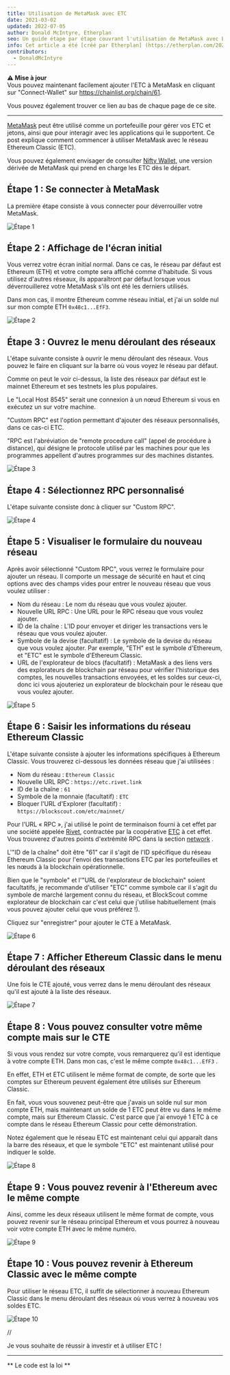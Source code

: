 ```yaml
---
title: Utilisation de MetaMask avec ETC
date: 2021-03-02
updated: 2022-07-05
author: Donald McIntyre, Etherplan
seo: Un guide étape par étape couvrant l'utilisation de MetaMask avec Ethereum Classic pour envoyer des ETC et interagir avec des applications décentralisées.
info: Cet article a été [créé par Etherplan] (https://etherplan.com/2021/03/02/how-to-connect-metamask-to-ethereum-classic/15512/). Pour plus de tutoriels sur Ethereum Classic, la théorie et les concepts de crypto-monnaie, veuillez consulter le site [etherplan.com](https://etherplan.com).
contributors:
  - DonaldMcIntyre
---
```


**⚠️ Mise à jour**  
Vous pouvez maintenant facilement ajouter l'ETC à MetaMask en cliquant sur "Connect-Wallet" sur https://chainlist.org/chain/61.

Vous pouvez également trouver ce lien au bas de chaque page de ce site.

---

[MetaMask](https://metamask.io) peut être utilisé comme un portefeuille pour gérer vos ETC et jetons, ainsi que pour interagir avec les applications qui le supportent. Ce post explique comment commencer à utiliser MetaMask avec le réseau Ethereum Classic (ETC).

Vous pouvez également envisager de consulter [Nifty Wallet](https://chrome.google.com/webstore/detail/nifty-wallet/jbdaocneiiinmjbjlgalhcelgbejmnid?ucbcb=1), une version dérivée de MetaMask qui prend en charge les ETC dès le départ.

## Étape 1 : Se connecter à MetaMask

La première étape consiste à vous connecter pour déverrouiller votre MetaMask.

![Étape 1](./01.png)

## Étape 2 : Affichage de l'écran initial

Vous verrez votre écran initial normal. Dans ce cas, le réseau par défaut est Ethereum (ETH) et votre compte sera affiché comme d'habitude. Si vous utilisez d'autres réseaux, ils apparaîtront par défaut lorsque vous déverrouillerez votre MetaMask s'ils ont été les derniers utilisés.

Dans mon cas, il montre Ethereum comme réseau initial, et j'ai un solde nul sur mon compte ETH `0x48c1...EfF3`.

![Étape 2](./02.png)

## Étape 3 : Ouvrez le menu déroulant des réseaux

L'étape suivante consiste à ouvrir le menu déroulant des réseaux. Vous pouvez le faire en cliquant sur la barre où vous voyez le réseau par défaut.

Comme on peut le voir ci-dessus, la liste des réseaux par défaut est le mainnet Ethereum et ses testnets les plus populaires.

Le "Local Host 8545" serait une connexion à un nœud Ethereum si vous en exécutez un sur votre machine.

"Custom RPC" est l'option permettant d'ajouter des réseaux personnalisés, dans ce cas-ci ETC.

"RPC est l'abréviation de "remote procedure call" (appel de procédure à distance), qui désigne le protocole utilisé par les machines pour que les programmes appellent d'autres programmes sur des machines distantes.

![Étape 3](./03.png)

## Étape 4 : Sélectionnez RPC personnalisé

L'étape suivante consiste donc à cliquer sur "Custom RPC".

![Étape 4](./04.png)

## Étape 5 : Visualiser le formulaire du nouveau réseau

Après avoir sélectionné "Custom RPC", vous verrez le formulaire pour ajouter un réseau. Il comporte un message de sécurité en haut et cinq options avec des champs vides pour entrer le nouveau réseau que vous voulez utiliser :

- Nom du réseau : Le nom du réseau que vous voulez ajouter.
- Nouvelle URL RPC : Une URL pour le RPC réseau que vous voulez ajouter.
- ID de la chaîne : L'ID pour envoyer et diriger les transactions vers le réseau que vous voulez ajouter.
- Symbole de la devise (facultatif) : Le symbole de la devise du réseau que vous voulez ajouter. Par exemple, "ETH" est le symbole d'Ethereum, et "ETC" est le symbole d'Ethereum Classic.
- URL de l'explorateur de blocs (facultatif) : MetaMask a des liens vers des explorateurs de blockchain par réseau pour vérifier l'historique des comptes, les nouvelles transactions envoyées, et les soldes sur ceux-ci, donc ici vous ajouteriez un explorateur de blockchain pour le réseau que vous voulez ajouter.

![Étape 5](./05.png)

## Étape 6 : Saisir les informations du réseau Ethereum Classic

L'étape suivante consiste à ajouter les informations spécifiques à Ethereum Classic. Vous trouverez ci-dessous les données réseau que j'ai utilisées :

- Nom du réseau : `Ethereum Classic`
- Nouvelle URL RPC : `https://etc.rivet.link`
- ID de la chaîne : `61`
- Symbole de la monnaie (facultatif) : `ETC`
- Bloquer l'URL d'Explorer (facultatif) : `https://blockscout.com/etc/mainnet/`

Pour l'URL « RPC », j'ai utilisé le point de terminaison fourni à cet effet par une société appelée [Rivet](https://rivet.link/), contractée par la coopérative [ETC](https://etccooperative.org) à cet effet. Vous trouverez d'autres points d'extrémité RPC dans la section [network](/network/endpoints) .

L'"ID de la chaîne" doit être "61" car il s'agit de l'ID spécifique du réseau Ethereum Classic pour l'envoi des transactions ETC par les portefeuilles et les nœuds à la blockchain opérationnelle.

Bien que le "symbole" et l'"URL de l'explorateur de blockchain" soient facultatifs, je recommande d'utiliser "ETC" comme symbole car il s'agit du symbole de marché largement connu du réseau, et BlockScout comme explorateur de blockchain car c'est celui que j'utilise habituellement (mais vous pouvez ajouter celui que vous préférez !).

Cliquez sur "enregistrer" pour ajouter le CTE à MetaMask.

![Étape 6](./06-rivet.png)

## Étape 7 : Afficher Ethereum Classic dans le menu déroulant des réseaux

Une fois le CTE ajouté, vous verrez dans le menu déroulant des réseaux qu'il est ajouté à la liste des réseaux.

![Étape 7](./07.png)

## Étape 8 : Vous pouvez consulter votre même compte mais sur le CTE

Si vous vous rendez sur votre compte, vous remarquerez qu'il est identique à votre compte ETH. Dans mon cas, c'est le même compte `0x48c1...EfF3` .

En effet, ETH et ETC utilisent le même format de compte, de sorte que les comptes sur Ethereum peuvent également être utilisés sur Ethereum Classic.

En fait, vous vous souvenez peut-être que j'avais un solde nul sur mon compte ETH, mais maintenant un solde de 1 ETC peut être vu dans le même compte, mais sur Ethereum Classic. C'est parce que j'ai envoyé 1 ETC à ce compte dans le réseau Ethereum Classic pour cette démonstration.

Notez également que le réseau ETC est maintenant celui qui apparaît dans la barre des réseaux, et que le symbole "ETC" est maintenant utilisé pour indiquer le solde.

![Étape 8](./08.png)

## Étape 9 : Vous pouvez revenir à l'Ethereum avec le même compte

Ainsi, comme les deux réseaux utilisent le même format de compte, vous pouvez revenir sur le réseau principal Ethereum et vous pourrez à nouveau voir votre compte ETH avec le même numéro.

![Étape 9](./09.png)

## Étape 10 : Vous pouvez revenir à Ethereum Classic avec le même compte

Pour utiliser le réseau ETC, il suffit de sélectionner à nouveau Ethereum Classic dans le menu déroulant des réseaux où vous verrez à nouveau vos soldes ETC.

![Étape 10](./10.png)

//

Je vous souhaite de réussir à investir et à utiliser ETC !

---

** Le code est la loi **
